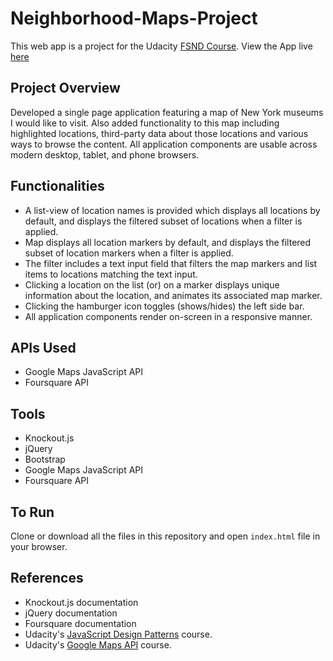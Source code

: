 # Neighborhood-Maps-Project
This web app is a project for the Udacity [FSND Course](https://www.udacity.com/course/full-stack-web-developer-nanodegree--nd004). View the App live [here](https://sai2sree.github.io/Neighborhood-Maps-Project/)

## Project Overview
Developed a single page application featuring a map of New York museums I would like to visit. Also added functionality to this map including highlighted locations, third-party data about those locations and various ways to browse the content. All application components are usable across modern desktop, tablet, and phone browsers. 

## Functionalities 
- A list-view of location names is provided which displays all locations by default, and displays the filtered subset of locations when a  filter is applied.
- Map displays all location markers by default, and displays the filtered subset of location markers when a filter is applied.
- The filter includes a text input field that filters the map markers and list items to locations matching the text input.
- Clicking a location on the list (or) on a marker displays unique information about the location, and animates its associated map marker.
- Clicking the hamburger icon toggles (shows/hides) the left side bar.
- All application components render on-screen in a responsive manner.
## APIs Used
- Google Maps JavaScript API
- Foursquare API

## Tools
- Knockout.js
- jQuery
- Bootstrap
- Google Maps JavaScript API
- Foursquare API

## To Run
Clone or download all the files in this repository and open ``index.html`` file in your browser.

## References 
- Knockout.js documentation
- jQuery documentation
- Foursquare documentation
- Udacity's [JavaScript Design Patterns](https://www.udacity.com/course/javascript-design-patterns--ud989) course.
- Udacity's [Google Maps API](https://www.udacity.com/course/google-maps-apis--ud864) course.
